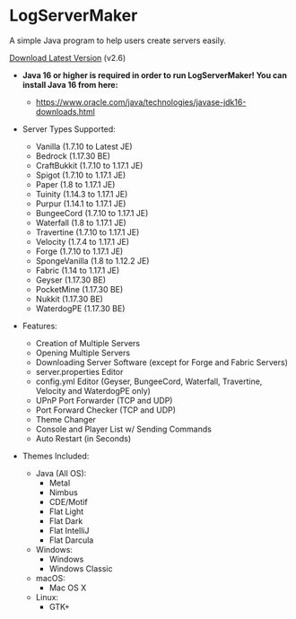 # LogServerMaker

A simple Java program to help users create servers easily.

[Download Latest Version](https://mega.nz/folder/JQJWDToI#2DLwnCAxI_LOBbGzP7Bhiw) (v2.6)

* **Java 16 or higher is required in order to run LogServerMaker! You can install Java 16 from here:**
    * https://www.oracle.com/java/technologies/javase-jdk16-downloads.html

* Server Types Supported:
    * Vanilla (1.7.10 to Latest JE)
    * Bedrock (1.17.30 BE)
    * CraftBukkit (1.7.10 to 1.17.1 JE)
    * Spigot (1.7.10 to 1.17.1 JE)
    * Paper (1.8 to 1.17.1 JE)
    * Tuinity (1.14.3 to 1.17.1 JE)
    * Purpur (1.14.1 to 1.17.1 JE)
    * BungeeCord (1.7.10 to 1.17.1 JE)
    * Waterfall (1.8 to 1.17.1 JE)
    * Travertine (1.7.10 to 1.17.1 JE)
    * Velocity (1.7.4 to 1.17.1 JE)
    * Forge (1.7.10 to 1.17.1 JE)
    * SpongeVanilla (1.8 to 1.12.2 JE)
    * Fabric (1.14 to 1.17.1 JE)
    * Geyser (1.17.30 BE)
    * PocketMine (1.17.30 BE)
    * Nukkit (1.17.30 BE)
    * WaterdogPE (1.17.30 BE)

* Features:
    * Creation of Multiple Servers
    * Opening Multiple Servers
    * Downloading Server Software (except for Forge and Fabric Servers)
    * server.properties Editor
    * config.yml Editor (Geyser, BungeeCord, Waterfall, Travertine, Velocity and WaterdogPE only)
    * UPnP Port Forwarder (TCP and UDP)
    * Port Forward Checker (TCP and UDP)
    * Theme Changer
    * Console and Player List w/ Sending Commands
    * Auto Restart (in Seconds)

* Themes Included:
    * Java (All OS):
        * Metal
        * Nimbus
        * CDE/Motif
        * Flat Light
        * Flat Dark
        * Flat IntelliJ
        * Flat Darcula
    * Windows:
        * Windows
        * Windows Classic
    * macOS:
        * Mac OS X
    * Linux:
        * GTK+
